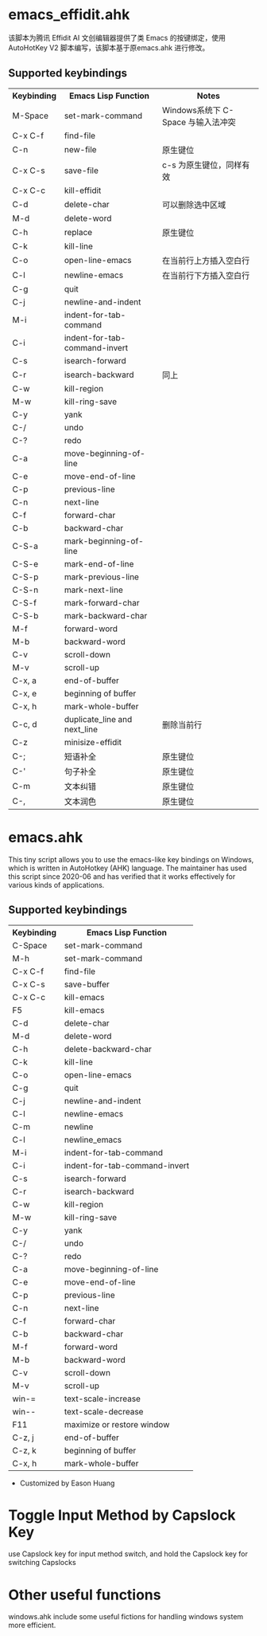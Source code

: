 # emacs_effidit.ahk
该脚本为腾讯 Effidit AI 文创编辑器提供了类 Emacs 的按键绑定，使用 AutoHotKey V2 脚本编写，该脚本基于原emacs.ahk 进行修改。

## Supported keybindings

<table>
  <tr>
    <th>Keybinding</th>
    <th>Emacs Lisp Function</th>
    <th>Notes
  </tr>
  <tr>
    <td>M-Space</td>
    <td>set-mark-command</td>
    <td>Windows系统下 C-Space 与输入法冲突</td>
  </tr>
  <tr>
    <td>C-x C-f</td>
    <td>find-file</td>
    <td></td>
  </tr>
  <tr>
    <td>C-n</td>
    <td>new-file</td>
    <td>原生键位</td>
  </tr>
  <tr>
    <td>C-x C-s</td>
    <td>save-file</td>
    <td>c-s 为原生键位，同样有效</td>
  </tr>
  <tr>
    <td>C-x C-c</td>
    <td>kill-effidit</td>
    <td></td>
  </tr>
  <tr>
    <td>C-d</td>
    <td>delete-char</td>
    <td>可以删除选中区域</td>
  </tr>
  <tr>
    <td>M-d</td>
    <td>delete-word</td>
    <td></td>
  </tr>
  <tr>
    <td>C-h</td>
    <td>replace</td>
    <td>原生键位</td>
  </tr>
  <tr>
    <td>C-k</td>
    <td>kill-line</td>
    <td></td>
  </tr>
  <tr>
    <td>C-o</td>
    <td>open-line-emacs</td>
    <td>在当前行上方插入空白行</td>
  </tr>
  <tr>
    <td>C-l</td>
    <td>newline-emacs</td>
    <td>在当前行下方插入空白行</td>
  </tr>
  <tr>
    <td>C-g</td>
    <td>quit</td>
    <td></td>
  </tr>
  <tr>
    <td>C-j</td>
    <td>newline-and-indent</td>
    <td></td>
  </tr>
  <tr>
    <td>M-i</td>
    <td>indent-for-tab-command</td>
    <td></td>
  </tr>
  <tr>
    <td>C-i</td>
    <td>indent-for-tab-command-invert</td>
    <td></td>
  </tr>
  <tr>
    <td>C-s</td>
    <td>isearch-forward</td>
    <td></td>
  </tr>
  <tr>
    <td>C-r</td>
    <td>isearch-backward</td>
    <td>同上</td>
  </tr>
  <tr>
    <td>C-w</td>
    <td>kill-region</td>
    <td></td>
  </tr>
  <tr>
    <td>M-w</td>
    <td>kill-ring-save</td>
    <td></td>
  </tr>
  <tr>
    <td>C-y</td>
    <td>yank</td>
    <td></td>
  </tr>
  <tr>
    <td>C-/</td>
    <td>undo</td>
    <td></td>
  </tr>
  <tr>
    <td>C-?</td>
    <td>redo</td>
    <td></td>
  </tr>
  <tr>
    <td>C-a</td>
    <td>move-beginning-of-line</td>
    <td></td>
  </tr>
  <tr>
    <td>C-e</td>
    <td>move-end-of-line</td>
    <td></td>
  </tr>
  <tr>
    <td>C-p</td>
    <td>previous-line</td>
    <td></td>
  </tr>
  <tr>
    <td>C-n</td>
    <td>next-line</td>
    <td></td>
  </tr>
  <tr>
    <td>C-f</td>
    <td>forward-char</td>
    <td></td>
  </tr>
  <tr>
    <td>C-b</td>
    <td>backward-char</td>
    <td></td>
  </tr>
    <tr>
    <td>C-S-a</td>
    <td>mark-beginning-of-line</td>
    <td></td>
  </tr>
  <tr>
    <td>C-S-e</td>
    <td>mark-end-of-line</td>
    <td></td>
  </tr>
  <tr>
    <td>C-S-p</td>
    <td>mark-previous-line</td>
    <td></td>
  </tr>
  <tr>
    <td>C-S-n</td>
    <td>mark-next-line</td>
    <td></td>
  </tr>
  <tr>
    <td>C-S-f</td>
    <td>mark-forward-char</td>
    <td></td>
  </tr>
  <tr>
    <td>C-S-b</td>
    <td>mark-backward-char</td>
    <td></td>
  </tr>
  <tr>
    <td>M-f</td>
    <td>forward-word</td>
    <td></td>
  </tr>
  <tr>
    <td>M-b</td>
    <td>backward-word</td>
    <td></td>
  </tr>
  <tr>
    <td>C-v</td>
    <td>scroll-down</td>
    <td></td>
  </tr>
  <tr>
    <td>M-v</td>
    <td>scroll-up</td>
    <td></td>
  </tr>
  <tr>
    <td>C-x, a</td>
    <td>end-of-buffer</td>
    <td></td>
  </tr>
  <tr>
    <td>C-x, e</td>
    <td>beginning of buffer</td>
    <td></td>
  </tr>
  <tr>
    <td>C-x, h</td>
    <td>mark-whole-buffer</td>
    <td></td>
  </tr>
  <tr>
    <td>C-c, d</td>
    <td>duplicate_line and next_line</td>
    <td>删除当前行</td>
  </tr>
  <tr>
    <td>C-z</td>
    <td>minisize-effidit</td>
    <td></td>
  </tr>
  <tr>
    <td>C-;</td>
    <td>短语补全</td>
    <td>原生键位</td>
  </tr>
  <tr>
    <td>C-'</td>
    <td>句子补全</td>
    <td>原生键位</td>
  </tr>
  <tr>
    <td>C-m</td>
    <td>文本纠错</td>
    <td>原生键位</td>
  </tr>
  <tr>
    <td>C-,</td>
    <td>文本润色</td>
    <td>原生键位</td>
  </tr>
</table>

# emacs.ahk
This tiny script allows you to use the emacs-like key bindings on Windows, which is written in AutoHotkey (AHK) language. The maintainer has used this script since 2020-06 and has verified that it works effectively for various kinds of applications.

## Supported keybindings
<table>
  <tr>
    <th>Keybinding</th>
    <th>Emacs Lisp Function</th>
  </tr>
<tr>
<td>C-Space</td>
<td>set-mark-command</td>
</tr>
<tr>
<td>M-h</td>
<td>set-mark-command</td>
</tr>
<tr>
<td>C-x C-f</td>
<td>find-file</td>
</tr>
<tr>
<td>C-x C-s</td>
<td>save-buffer</td>
</tr>
<tr>
<td>C-x C-c</td>
<td>kill-emacs</td>
</tr>
<tr>
<td>F5</td>
<td>kill-emacs</td>
</tr>
<tr>
<td>C-d</td>
<td>delete-char</td>
</tr>
<tr>
<td>M-d</td>
<td>delete-word</td>
</tr>
<tr>
<td>C-h</td>
<td>delete-backward-char</td>
</tr>
<tr>
<td>C-k</td>
<td>kill-line</td>
</tr>
<tr>
<td>C-o</td>
<td>open-line-emacs</td>
</tr>
<tr>
<td>C-g</td>
<td>quit</td>
</tr>
<tr>
<td>C-j</td>
<td>newline-and-indent</td>
</tr>
<tr>
<td>C-l</td>
<td>newline-emacs</td>
</tr>
<tr>
<td>C-m</td>
<td>newline</td>
</tr>
<tr>
<td>C-l</td>
<td>newline_emacs</td>
</tr>
<tr>
<td>M-i</td>
<td>indent-for-tab-command</td>
</tr>
<tr>
<td>C-i</td>
<td>indent-for-tab-command-invert</td>
</tr>
<tr>
<td>C-s</td>
<td>isearch-forward</td>
</tr>
<tr>
<td>C-r</td>
<td>isearch-backward</td>
</tr>
<tr>
<td>C-w</td>
<td>kill-region</td>
</tr>
<tr>
<td>M-w</td>
<td>kill-ring-save</td>
</tr>
<tr>
<td>C-y</td>
<td>yank</td>
</tr>
<tr>
<td>C-/</td>
<td>undo</td>
</tr>
<tr>
<td>C-?</td>
<td>redo</td>
</tr>
<tr>
<td>C-a</td>
<td>move-beginning-of-line</td>
</tr>
<tr>
<td>C-e</td>
<td>move-end-of-line</td>
</tr>
<tr>
<td>C-p</td>
<td>previous-line</td>
</tr>
<tr>
<td>C-n</td>
<td>next-line</td>
</tr>
<tr>
<td>C-f</td>
<td>forward-char</td>
</tr>
<tr>
<td>C-b</td>
<td>backward-char</td>
</tr>
<tr>
<td>M-f</td>
<td>forward-word</td>
</tr>
<tr>
<td>M-b</td>
<td>backward-word</td>
</tr>
<tr>
<td>C-v</td>
<td>scroll-down</td>
</tr>
<tr>
<td>M-v</td>
<td>scroll-up</td>
</tr>
<tr>
<td>win-=</td>
<td>text-scale-increase</td>
</tr>
<tr>
<td>win--</td>
<td>text-scale-decrease</td>
</tr>
<tr>
<td>F11</td>
<td>maximize or restore window</td>
</tr>
<tr>
<td>C-z, j</td>
<td>end-of-buffer</td>
</tr>
<tr>
<td>C-z, k</td>
<td>beginning of buffer</td>
</tr>
<tr>
<td>C-x, h</td>
<td>mark-whole-buffer</td>
</tr>
</table>

* Customized by Eason Huang
# Toggle Input Method by Capslock Key
use Capslock key for input method switch, and hold the Capslock key for switching Capslocks

# Other useful functions
windows.ahk include some useful fictions for handling windows system more efficient.
